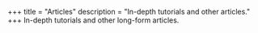 +++
title = "Articles"
description = "In-depth tutorials and other articles."
+++
In-depth tutorials and other long-form articles.